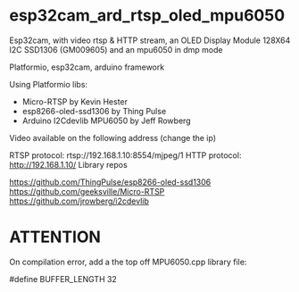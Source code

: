 # esp32cam_ard_rtsp_oled_mpu6050

Esp32cam, with video rtsp & HTTP stream, an OLED Display Module 128X64 I2C SSD1306 (GM009605) and an mpu6050 in dmp mode

Platformio, esp32cam, arduino framework

Using Platformio libs:

- Micro-RTSP by Kevin Hester
- esp8266-oled-ssd1306 by Thing Pulse
- Arduino I2Cdevlib MPU6050 by Jeff Rowberg

Video available on the following address (change the ip)

RTSP protocol: rtsp://192.168.1.10:8554/mjpeg/1
HTTP protocol: http://192.168.1.10/
Library repos

https://github.com/ThingPulse/esp8266-oled-ssd1306
https://github.com/geeksville/Micro-RTSP
https://github.com/jrowberg/i2cdevlib

# ATTENTION
On compilation error, add a the top off MPU6050.cpp library file:

#define BUFFER_LENGTH 32


